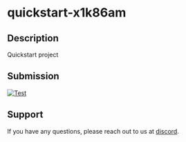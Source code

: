 
# quickstart-x1k86am

## Description
Quickstart project

## Submission
<a href="https://mision.app/quickstart/quickstart-x1k86am" target="_blank"><img src="https://img.shields.io/badge/mision-submit_for_review-brightgreen?style=for-the-badge" alt="Test"></a>

## Support
If you have any questions, please reach out to us at [discord](https://discord.gg/y5cq5vY3qz).
